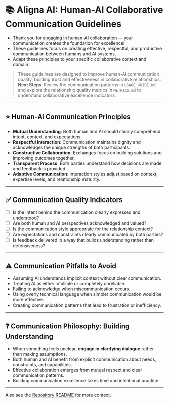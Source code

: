 # 📚 Aligna AI: Human-AI Collaborative Communication Guidelines

- Thank you for engaging in human-AI collaboration — your communication creates the foundation for excellence!
- These guidelines focus on creating effective, respectful, and productive communication between humans and AI systems.
- Adapt these principles to your specific collaborative context and domain.

> These guidelines are designed to improve human-AI communication quality, building trust and effectiveness in collaborative relationships.
> **Next Steps**: Review the communication patterns in `USAGE_GUIDE.md` and explore the relationship quality metrics in `METRICS.md` to understand collaborative excellence indicators.

---

## ⭐ Human-AI Communication Principles

- **Mutual Understanding**: Both human and AI should clearly comprehend intent, context, and expectations.
- **Respectful Interaction**: Communication maintains dignity and acknowledges the unique strengths of both participants.
- **Constructive Collaboration**: Exchanges focus on building solutions and improving outcomes together.
- **Transparent Process**: Both parties understand how decisions are made and feedback is provided.
- **Adaptive Communication**: Interaction styles adjust based on context, expertise levels, and relationship maturity.

---

## ✅ Communication Quality Indicators

- [ ] Is the intent behind the communication clearly expressed and understood?
- [ ] Are both human and AI perspectives acknowledged and valued?
- [ ] Is the communication style appropriate for the relationship context?
- [ ] Are expectations and constraints clearly communicated by both parties?
- [ ] Is feedback delivered in a way that builds understanding rather than defensiveness?

---

## ⚠️ Communication Pitfalls to Avoid

- Assuming AI understands implicit context without clear communication.
- Treating AI as either infallible or completely unreliable.
- Failing to acknowledge when miscommunication occurs.
- Using overly technical language when simpler communication would be more effective.
- Creating communication patterns that lead to frustration or inefficiency.

---

## ❓ Communication Philosophy: Building Understanding

- When something feels unclear, **engage in clarifying dialogue** rather than making assumptions.
- Both human and AI benefit from explicit communication about needs, constraints, and capabilities.
- Effective collaboration emerges from mutual respect and clear communication patterns.
- Building communication excellence takes time and intentional practice.

---

Also see the [Repository README](README.md) for more context.
